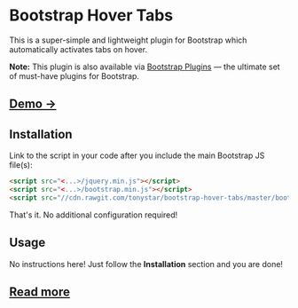 Bootstrap Hover Tabs
====================

This is a super-simple and lightweight plugin for Bootstrap which automatically activates tabs on hover.

**Note:** This plugin is also available via [Bootstrap Plugins](https://github.com/tonystar/bootstrap-plugins) — the ultimate set of must-have plugins for Bootstrap.

## [Demo →](https://bootstrap.tonystar.me/hover-tabs#demo)

Installation
------------

Link to the script in your code after you include the main Bootstrap JS file(s):

```html
<script src="<...>/jquery.min.js"></script>
<script src="<...>/bootstrap.min.js"></script>
<script src="//cdn.rawgit.com/tonystar/bootstrap-hover-tabs/master/bootstrap-hover-tabs.js"></script>
```
That's it. No additional configuration required!

Usage
-----

No instructions here! Just follow the **Installation** section and you are done!

## [Read more](https://bootstrap.tonystar.me/hover-tabs#main)
